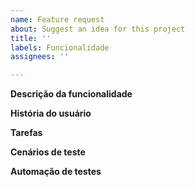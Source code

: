 ```yaml
---
name: Feature request
about: Suggest an idea for this project
title: ''
labels: Funcionalidade
assignees: ''

---
```


**Descrição da funcionalidade**

**História do usuário**

**Tarefas**

**Cenários de teste**

**Automação de testes**
